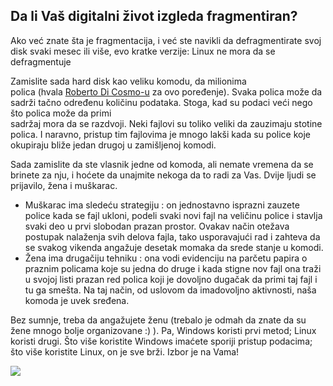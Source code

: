 



<h2>Da li Vaš digitalni život izgleda fragmentiran?</h2>

Ako već znate šta je fragmentacija, i već ste navikli da defragmentirate
svoj disk svaki mesec ili više, evo kratke verzije: 
Linux ne mora da se defragmentuje

Zamislite sada hard disk kao veliku komodu, da milionima  
polica (hvala <a href="http://www.pps.jussieu.fr/~dicosmo/">Roberto 
Di Cosmo-u</a> za ovo poređenje). Svaka polica može da sadrži tačno određenu
količinu podataka. Stoga, kad su podaci veći nego što polica može da primi  
sadržaj mora da se razdvoji. Neki fajlovi su toliko veliki da zauzimaju 
stotine polica. I naravno, pristup tim fajlovima je mnogo lakši 
kada su police koje okupiraju bliže jedan drugoj u zamišljenoj komodi.

Sada zamislite da ste vlasnik jedne od komoda, ali nemate vremena 
da se brinete za nju, i hoćete da unajmite nekoga da to radi za Vas.
Dvije ljudi se prijavilo, žena i muškarac.

<ul>

<li>Muškarac ima sledeću strategiju : on jednostavno isprazni zauzete police
kada se fajl ukloni, podeli svaki novi fajl na veličinu police i stavlja
svaki deo u prvi slobodan prazan prostor.
Ovakav način otežava postupak nalaženja svih delova fajla,
tako usporavajući rad i zahteva da se svakog vikenda angažuje desetak 
momaka da srede stanje u komodi.</li>

<li>Žena ima drugačiju tehniku : ona vodi evidenciju na parčetu papira
o praznim policama koje su jedna do druge i kada stigne nov fajl 
ona traži u svojoj listi prazan red polica koji je dovoljno dugačak da primi
taj fajl i tu ga smešta. Na taj način, od uslovom da imadovoljno aktivnosti,
naša komoda je uvek sređena.</li>

</ul>

Bez sumnje, treba da angažujete ženu (trebalo je odmah da znate 
da su žene mnogo bolje organizovane :) ). Pa, Windows koristi prvi metod;
Linux koristi drugi. Što više koristite Windows imaćete sporiji pristup
podacima; što više koristite Linux, on je sve brži. 
Izbor je na Vama!

<img src="Images/defragment.png" />




